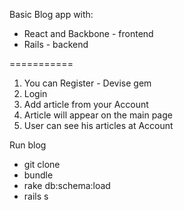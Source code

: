 Basic Blog app with:
 
 - React and Backbone - frontend
 - Rails - backend

===========

1. You can Register - Devise gem
2. Login
3. Add article from your Account
4. Article will appear on the main page
5. User can see his articles at Account

Run blog

- git clone
- bundle
- rake db:schema:load
- rails s
